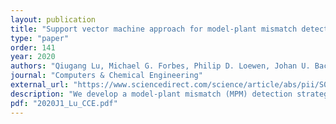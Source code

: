 ```yaml
---
layout: publication
title: "Support vector machine approach for model-plant mismatch detection"
type: "paper"
order: 141
year: 2020
authors: "Qiugang Lu, Michael G. Forbes, Philip D. Loewen, Johan U. Backström, Guy A. Dumont, R. Bhushan Gopaluni"
journal: "Computers & Chemical Engineering"
external_url: "https://www.sciencedirect.com/science/article/abs/pii/S0098135419302121"
description: "We develop a model-plant mismatch (MPM) detection strategy based on a novel closed-loop identification approach and one-class support vector machine (SVM) learning technique. With this scheme we can monitor MPM and noise model change separately, thus separating the MPM from noise model changes. Another advantage of this approach is that it is applicable to routine operating data that may lack any external excitation signals. Theoretical analysis of the proposed closed-loop identification is provided in this paper, showing that it can give a consistent parameter estimate for the process model even in the case where a priori knowledge about the true noise model structure is not available. A set of normal operation data with satisfactory performance is collected as the training data."
pdf: "2020J1_Lu_CCE.pdf"
---
```

